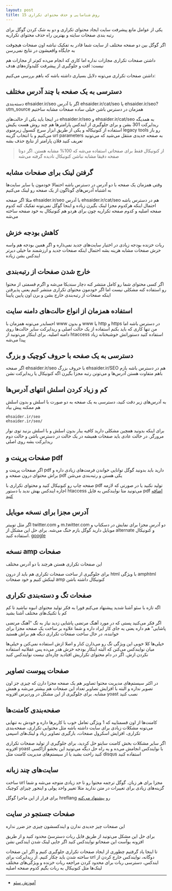 ```yaml
---
layout: post
title: 15 روش شناسایی و حذف محتوای تکراری
---
```


یکی از عوامل مانع پیشرفت سایت ایجاد محتوای تکراری و دو به شک کردن گوگل برای رتبه بندی صفحات سایته و بهترین راه حذف محتوای تکراریه

اگر گوگل بین دو صفحه مختلف از سایت شما قادر به تفکیک نباشه اون صفحات هیچوقت به جایگاه واقعیشون در نتایج نمی‌رسن

داشتن صفحات تکراری مجازات نداره اما کاری که انجام می‌ده کم‌تر از مجازات هم نیست: افت و جلوگیری از پیشرفت کلیدواژه‌های هدف

داشتن صفحات تکراری می‌تونه دلایل بسیاری داشته باشه که باهم بررسی می‌کنیم:

## دسترسی به یک صفحه با چند آدرس مختلف

دسته‌بندی ehsaider.ir/seo اگر با آدرس ehsaider.ir/cat/seo یا ehsaider.ir/seo?utm_source همزمان در دسترس باشن خیلی ساده صفحات مشابه ساختیم

در اینجا باید یکی از حالت‌های ehsaider.ir/seo و ehsaider.ir/cat/seo به همدیگه ریدایرکت 301 بشن و برای جلوگیری از ایندکس پارامترها هم چند روش هست یکیش استفاده از کنونیکاله و یکی از طریق ابزار سرچ کنسول زیرمنوی legacy tools رو باز می‌کنیم و با انتخاب گزینه url parameters به صفحه جدیدی منتقل می‌شید که می‌تونید تعریف کنید فلان پارامتر از نتایج حذف بشه

> از کنونیکال فقط برای صفحاتی استفاده می‌شه که 100% مشابه هستن. اگر دوتا صفحه دقیقا مشابه نباشن کنونیکال نادیده گرفته می‌شه

## گرفتن لینک برای صفحات مشابه

وقتی همزمان یک صفحه با دو آدرس در دسترس باشه احتمالا خودمون یا سایر سایت‌ها به اشتباه آدرس‌های گوناگون از یک صفحه رو لینک می‌کنیم

مثلا اگر صفحه ehsaider.ir/seo با آدرس ehsaider.ir/cat/seo هم در دسترس باشه احتمال اینکه هرکدوم مجزا لینک بگیرن زیاده و اینجا گوگل نمی‌تونه تفکیک کنه کدوم صفحه اصلیه و کدوم صفحه تکراریه چون برای هردو هم کنونیکال به خود صفحه ساخته می‌شه

## کاهش بودجه خزش

ربات خزنده بودجه زیادی در اختیار سایت‌های جدید نمی‌ذاره و اگر همین بودجه هم واسه خزش صفحات مشابه هزینه بشه احتمال اینکه صفحات جدید و ارزشمند ما خیلی دیرتر ایندکس بشن زیاده

## خارج شدن صفحات از رتبه‌بندی

اگر کسی محتوای شما رو کامل منتشر کنه دچار سندیکا می‌شه و اگرم قسمتی از محتوا رو استفاده کنه مشکلی نیست اما اگر خودمون محتوای تکراری منتشر کنیم یعنی پذیرفتن اینکه صفحات از رتبه‌بندی خارج بشن و برن اون پایین پایینا

## استفاده همزمان از انواع حالت‌های دامنه سایت

احسایدر می‌تونه همزمان با www و بدون www یا http و https در دسترس باشه اما من تنها کاری که باید بکنم استفاده از یک حالت اصلی و ریدایرکت سایر حالت‌ها روی دامنه اصلیه. برای اینکار می‌تونید از htaccess استفاده کنید دستوراتش خوشبختانه زیاد پیدا می‌شه

## دسترسی به یک صفحه با حروف کوچیک و بزرگ

اگر صفحه ehsaider.ir/seo با حروف بزرگ ehsaider.ir/SEO هم در دسترس باشه بازم باهم متفاوت هستن آدرس‌ها و می‌تونن رتبه مجزا بگیرن اگه کنونیکال یا ریدایرکت نشن

## کم و زیاد کردن اسلش انتهای آدرس‌ها

به آدرس‌های زیر دقت کنید، دسترسی به یک صفحه به دو صورت با اسلش و بدون اسلش هم ممکنه پیش بیاد

```
ehsaider.ir/seo
ehsaider.ir/seo/
```

برای اینکه بدونید همچین مشکلی دارید کافیه یبار بدون اسلش و با اسلش بزنید توی نوار مرورگر. در حالت عادی باید صفحات همیشه در یک حالت در دسترس باشن و حالت دوم ریدایرکت بشه روی اصلی

## صفحات پرینت و pdf

اگر صفحات پرینت و pdf دارید باید بدونید گوگل توانایی خواندن فرمت‌های زیادی داره و براش محتوای درون صفحه و pdf یکی هستن و رتبه‌بندی می‌شن

صفحه چاپ رو کنونیکال کنید و محتوای تکراری با pdf تولید نکنید یا در صورتی که لازمه اجازه ایندکس بهش ندید با دستور htaccess می‌تونید متا نوایندکس به فایل pdf [اضافه کنید](https://webmasters.stackexchange.com/questions/14520/how-to-prevent-a-pdf-file-from-being-indexed-by-search-engines)

## آدرس مجزا برای نسخه موبایل

اگر مثل توییتر twitter.com و m.twitter.com دو آدرس مجزا برای نمایش در دسکتاپ و موبایل دارید گوگل بازم خنگ می‌شه. برای حل این مشکل از alternate و کنونیکال استفاده کنید. [google](https://developers.google.com/search/mobile-sites/mobile-seo/separate-urls#annotations-for-desktop-and-mobile-urls)

## نسخه amp صفحات

این صفحات تکراری هستن هرچند با دو آدرس مختلف

برای جلوگیری از ساخت صفحات تکراری هم باید از درون html با ویژگی amphtml لینکش کنیم و خود صفحات amp کنونیکال داشته باشن

## صفحات تگ و دسته‌بندی تکراری

اگه تازه با سئو آشنا شدید پیشنهاد می‌کنم فورا به فکر تولید محتوای انبوه نباشید تا کم کم با تکنیک‌های مختلف آشنا بشید

اگر فکر می‌کنید پستی که در مورد آهنگ مرتضی پاشایی زدید نیاز به تگ “آهنگ مرتضی پاشایی” هم داره یعنی یه جای کار ایراد داره و شما علاوه بر ساخت یک صفحه مجزا برای خواننده، در حال ساخت صفحات تکراری دیگه هم براش هستید

خیلی‌ها کلا خوبی این ویژگی تگ رو می‌ذارن کنار و اصلا ازش استفاده نمی‌کنن و خیلی‌ها میان نوایندکس می‌کنن که البته اینکار بودجه خزش هدر می‌ده پس عقلانیه استفاده نکردن ازش. اگر در دام محتوای تکراریش افتادید چاره‌ای نیست نوایندکس کنید

## صفحات پیوست تصاویر

در اکثر سیستم‌های مدیریت محتوا تصاویر هم یک صفحه مجزا دارن که چیزی جز اون تصویر نداره و البته با افزایش تصاویر تعداد این صفحات هم بیشتر می‌شه و همش مشابه. برای جلوگیری از این مشکل در وردپرس افزونه yoast نصب کنید

## صفحه‌بندی کامنت‌ها

کامنت‌ها از اون قسمتاییه که 1 ویژگی تعامل خوب با کاربرها داره و خودش به تنهایی می‌تونه مشکلات زیادی برای سایت داشته باشه مثل محتوایی تکراری، صفحه‌بندی تکراری، افزایش اسکرول صفحات، بارگیری تصاویر زیاد و لینک‌های اسپمی

اگر سایر مشکلات بخش کامنت سایتو حل کردید، برای جلوگیری از تولید صفحات تکراری افزونه yoast با نوایندکس انجامش می‌ده و یه راه حل دیگه می‌تونید این بخشو آژاکسی کنید راحت بشید یا از سیستم‌های مدیریت کامنت مثل disqus استفاده کنید

## سایت‌های چند زبانه

ساخت url مجزا برای هر زبان. گوگل ترجمه محتوا رو تا حد زیادی متوجه می‌شه و شما گزینه‌های زیادی برای تغییرات در متن ندارید مثلا تغییر واحد پولی و اینجور چیزای کوچیک

برای فرار از این ماجرا گوگل hreflang رو [پیشنهاد می‌کنه](https://support.google.com/webmasters/answer/189077)

## صفحات جستجو در سایت

این صفحات چیز جدیدی ندارن و ایندکسشون چیزی جز ضرر نداره

برای حل این مشکل می‌تونید از طریق فایل ربات دسترسیُ محدود کنید و از طریق افزونه یوآست این صفحاتو نوایندکس کنید اگر جایی لینک شدن ایندکس نشن

تا اینجا یاد گرفتیم چطوری از ایجاد صفحات تکراری جلوگیری کنیم و اگر این صفحات ساخته شدن باید چکار کنیم. از ریدایرکت برای url دوگانه، نوایندکس خارج کردن از ایندکس، دسترسی ربات برای محدود کردن مراجعه ربات خزنده و ویژگی‌های مختلف لینک‌ها مثل کنونیکال به ربات بگیم کدوم صفحه اصلیه

***

- [آموزش سئو](https://ehsaider.ir/seo)
